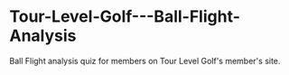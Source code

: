 # Tour-Level-Golf---Ball-Flight-Analysis
Ball Flight analysis quiz for members on Tour Level Golf's member's site. 
